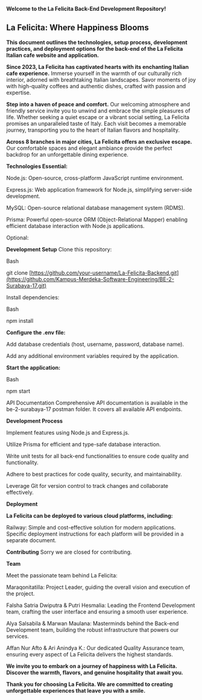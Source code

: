 **Welcome to the La Felicita Back-End Development Repository!**

## La Felicita: Where Happiness Blooms

**This document outlines the technologies, setup process, development practices, and deployment options for the back-end of the La Felicita Italian cafe website and application.**

**Since 2023, La Felicita has captivated hearts with its enchanting Italian cafe experience.** Immerse yourself in the warmth of our culturally rich interior, adorned with breathtaking Italian landscapes. Savor moments of joy with high-quality coffees and authentic dishes, crafted with passion and expertise.

**Step into a haven of peace and comfort.** Our welcoming atmosphere and friendly service invite you to unwind and embrace the simple pleasures of life. Whether seeking a quiet escape or a vibrant social setting, La Felicita promises an unparalleled taste of Italy. Each visit becomes a memorable journey, transporting you to the heart of Italian flavors and hospitality.

**Across 8 branches in major cities, La Felicita offers an exclusive escape.** Our comfortable spaces and elegant ambiance provide the perfect backdrop for an unforgettable dining experience.

**Technologies
Essential:**

Node.js: Open-source, cross-platform JavaScript runtime environment.

Express.js: Web application framework for Node.js, simplifying server-side development.

MySQL: Open-source relational database management system (RDMS).

Prisma: Powerful open-source ORM (Object-Relational Mapper) enabling efficient database interaction with Node.js applications.

Optional:


**Development Setup**
Clone this repository:

Bash

git clone [https://github.com/your-username/La-Felicita-Backend.git](https://github.com/Kampus-Merdeka-Software-Engineering/BE-2-Surabaya-17.git)

Install dependencies:

Bash

npm install

**Configure the .env file:**


Add database credentials (host, username, password, database name).

Add any additional environment variables required by the application.


**Start the application:**


Bash

npm start

API Documentation
Comprehensive API documentation is available in the be-2-surabaya-17 postman folder. It covers all available API endpoints.

**Development Process**


Implement features using Node.js and Express.js.

Utilize Prisma for efficient and type-safe database interaction.

Write unit tests for all back-end functionalities to ensure code quality and functionality.

Adhere to best practices for code quality, security, and maintainability.

Leverage Git for version control to track changes and collaborate effectively.


**Deployment**


**La Felicita can be deployed to various cloud platforms, including:**



Railway: Simple and cost-effective solution for modern applications.
Specific deployment instructions for each platform will be provided in a separate document.



**Contributing**
Sorry we are closed for contributing.



**Team**

Meet the passionate team behind La Felicita:

Maraqonitatilla: Project Leader, guiding the overall vision and execution of the project.

Falsha Satria Dwiputra & Putri Hesmalia: Leading the Frontend Development team, crafting the user interface and ensuring a smooth user experience.

Alya Salsabila & Marwan Maulana: Masterminds behind the Back-end Development team, building the robust infrastructure that powers our services.

Affan Nur Afto & Ari Anindya K.: Our dedicated Quality Assurance team, ensuring every aspect of La Felicita delivers the highest standards.

**We invite you to embark on a journey of happiness with La Felicita. Discover the warmth, flavors, and genuine hospitality that await you.**

**Thank you for choosing La Felicita. We are committed to creating unforgettable experiences that leave you with a smile.**
